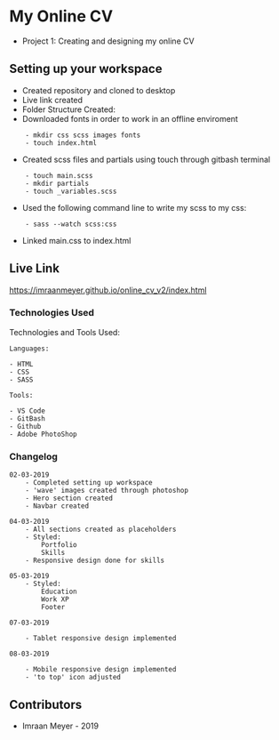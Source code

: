 # My Online CV
- Project 1: Creating and designing my online CV

## Setting up your workspace

- Created repository and cloned to desktop
- Live link created
- Folder Structure Created:
- Downloaded fonts in order to work in an offline enviroment

```
    - mkdir css scss images fonts
    - touch index.html
```
- Created scss files and partials using touch through gitbash terminal

```
    - touch main.scss
    - mkdir partials
    - touch _variables.scss
```
- Used the following command line to write my scss to my css:

```
    - sass --watch scss:css
```

- Linked main.css to index.html


## Live Link


https://imraanmeyer.github.io/online_cv_v2/index.html



### Technologies Used

Technologies and Tools Used:

```
Languages:

- HTML
- CSS 
- SASS

```

```
Tools:

- VS Code
- GitBash
- Github
- Adobe PhotoShop

```

### Changelog

```
02-03-2019
    - Completed setting up workspace
    - 'wave' images created through photoshop
    - Hero section created
    - Navbar created

```
```
04-03-2019
    - All sections created as placeholders
    - Styled:
        Portfolio
        Skills
    - Responsive design done for skills
```

```
05-03-2019
    - Styled:
        Education
        Work XP
        Footer
```

```
07-03-2019

    - Tablet responsive design implemented
```
```
08-03-2019

    - Mobile responsive design implemented
    - 'to top' icon adjusted 
```
## Contributors

- Imraan Meyer - 2019